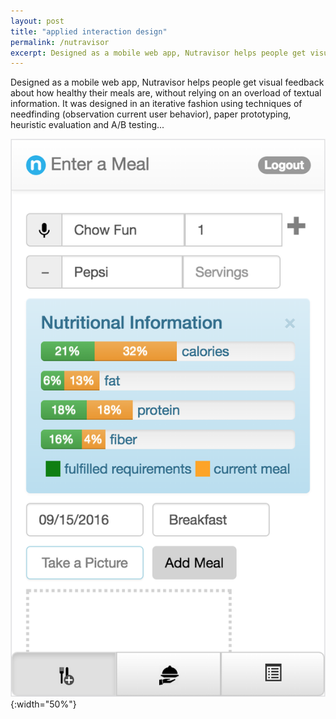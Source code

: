 ```yaml
---
layout: post
title: "applied interaction design"
permalink: /nutravisor
excerpt: Designed as a mobile web app, Nutravisor helps people get visual feedback about how healthy their meals are, without relying on an overload of textual information. It was designed in an iterative fashion using techniques of needfinding (observation current user behavior), paper prototyping, heuristic evaluation and A/B testing...
---
```

<!-- remove excerpt soon -->
Designed as a mobile web app, Nutravisor helps people get visual feedback about how healthy their meals are, without relying on an overload of textual information. It was designed in an iterative fashion using techniques of needfinding (observation current user behavior), paper prototyping, heuristic evaluation and A/B testing...

![](/assets/applied/log-a-meal.png){:width="50%"}
<!-- *home page* -->
